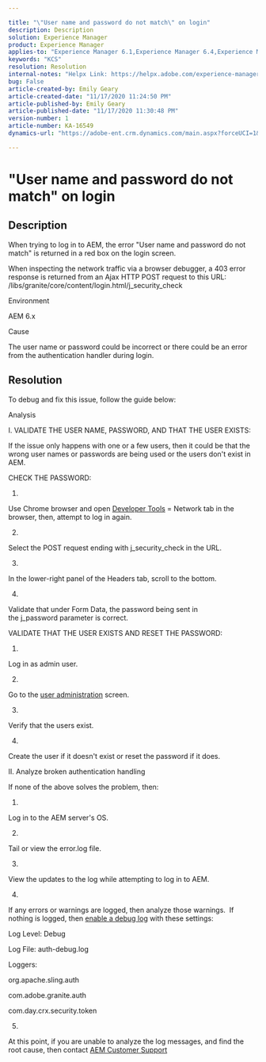 ```yaml
---

title: "\"User name and password do not match\" on login"  
description: Description  
solution: Experience Manager  
product: Experience Manager  
applies-to: "Experience Manager 6.1,Experience Manager 6.4,Experience Manager 6.0,Experience Manager XML Documentation for Adobe Experience Manager,Experience Manager XML Documentation Add-on for Adobe Experience Manager,Experience Manager 6.5,Experience Manager,Experience Manager 6.2,Experience Manager 6.3"  
keywords: "KCS"  
resolution: Resolution  
internal-notes: "Helpx Link: https://helpx.adobe.com/experience-manager/kb/user-name-and-password-do-not-match-on-login.html"  
bug: False  
article-created-by: Emily Geary  
article-created-date: "11/17/2020 11:24:50 PM"  
article-published-by: Emily Geary  
article-published-date: "11/17/2020 11:30:48 PM"  
version-number: 1  
article-number: KA-16549  
dynamics-url: "https://adobe-ent.crm.dynamics.com/main.aspx?forceUCI=1&pagetype=entityrecord&etn=knowledgearticle&id=97978f15-2c29-eb11-a813-000d3a303484"

---
```


# "User name and password do not match" on login

## Description

When trying to log in to AEM, the error "User name and password do not match" is returned in a red box on the login screen.

When inspecting the network traffic via a browser debugger, a 403 error response is returned from an Ajax HTTP POST request to this URL: /libs/granite/core/content/login.html/j_security_check


Environment



AEM 6.x


Cause



The user name or password could be incorrect or there could be an error from the authentication handler during login.

## Resolution

To debug and fix this issue, follow the guide below:


Analysis



I. VALIDATE THE USER NAME, PASSWORD, AND THAT THE USER EXISTS:

If the issue only happens with one or a few users, then it could be that the wrong user names or passwords are being used or the users don't exist in AEM.

CHECK THE PASSWORD:

1.  

Use Chrome browser and open [Developer Tools](https://developer.chrome.com/devtools) = Network tab in the browser, then, attempt to log in again.

2.  

Select the POST request ending with j_security_check in the URL.

3.  

In the lower-right panel of the Headers tab, scroll to the bottom.

4.  

Validate that under Form Data, the password being sent in the j_password parameter is correct.

VALIDATE THAT THE USER EXISTS AND RESET THE PASSWORD:

1.  

Log in as admin user.

2.  

Go to the [user administration](https://docs.adobe.com/content/help/en/experience-manager-65/administering/home.html?topic=/experience-manager/6-5/sites/administering/morehelp/security.ug.js) screen.

3.  

Verify that the users exist.

4.  

Create the user if it doesn't exist or reset the password if it does.

II. Analyze broken authentication handling

If none of the above solves the problem, then:

1.  

Log in to the AEM server's OS.

2.  

Tail or view the error.log file.

3.  

View the updates to the log while attempting to log in to AEM.

4.  

If any errors or warnings are logged, then analyze those warnings.  If nothing is logged, then [enable a debug log](https://docs.adobe.com/content/help/en/experience-manager-65/deploying/configuring/configure-logging.html) with these settings:

Log Level: Debug

Log File: auth-debug.log

Loggers:

org.apache.sling.auth

com.adobe.granite.auth

com.day.crx.security.token

5.  

At this point, if you are unable to analyze the log messages, and find the root cause, then contact [AEM Customer Support](https://experienceleague.adobe.com/?support-solution=Experience+Manager#support)

 

